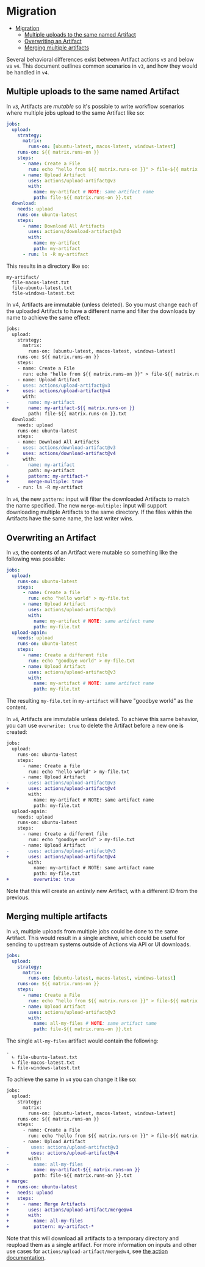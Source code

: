 # Migration

- [Migration](#migration)
  - [Multiple uploads to the same named Artifact](#multiple-uploads-to-the-same-named-artifact)
  - [Overwriting an Artifact](#overwriting-an-artifact)
  - [Merging multiple artifacts](#merging-multiple-artifacts)

Several behavioral differences exist between Artifact actions `v3` and below vs `v4`. This document outlines common scenarios in `v3`, and how they would be handled in `v4`.

## Multiple uploads to the same named Artifact

In `v3`, Artifacts are _mutable_ so it's possible to write workflow scenarios where multiple jobs upload to the same Artifact like so:

```yaml
jobs:
  upload:
    strategy:
      matrix:
        runs-on: [ubuntu-latest, macos-latest, windows-latest]
    runs-on: ${{ matrix.runs-on }}
    steps:
      - name: Create a File
        run: echo "hello from ${{ matrix.runs-on }}" > file-${{ matrix.runs-on }}.txt
      - name: Upload Artifact
        uses: actions/upload-artifact@v3
        with:
          name: my-artifact # NOTE: same artifact name
          path: file-${{ matrix.runs-on }}.txt
  download:
    needs: upload
    runs-on: ubuntu-latest
    steps:
      - name: Download All Artifacts
        uses: actions/download-artifact@v3
        with:
          name: my-artifact
          path: my-artifact
      - run: ls -R my-artifact
```

This results in a directory like so:

```
my-artifact/
  file-macos-latest.txt
  file-ubuntu-latest.txt
  file-windows-latest.txt
```

In v4, Artifacts are immutable (unless deleted). So you must change each of the uploaded Artifacts to have a different name and filter the downloads by name to achieve the same effect:

```diff
jobs:
  upload:
    strategy:
      matrix:
        runs-on: [ubuntu-latest, macos-latest, windows-latest]
    runs-on: ${{ matrix.runs-on }}
    steps:
    - name: Create a File
      run: echo "hello from ${{ matrix.runs-on }}" > file-${{ matrix.runs-on }}.txt
    - name: Upload Artifact
-     uses: actions/upload-artifact@v3
+     uses: actions/upload-artifact@v4
      with:
-       name: my-artifact
+       name: my-artifact-${{ matrix.runs-on }}
        path: file-${{ matrix.runs-on }}.txt
  download:
    needs: upload
    runs-on: ubuntu-latest
    steps:
    - name: Download All Artifacts
-     uses: actions/download-artifact@v3
+     uses: actions/download-artifact@v4
      with:
-       name: my-artifact
        path: my-artifact
+       pattern: my-artifact-*
+       merge-multiple: true
    - run: ls -R my-artifact
```

In `v4`, the new `pattern:` input will filter the downloaded Artifacts to match the name specified. The new `merge-multiple:` input will support downloading multiple Artifacts to the same directory. If the files within the Artifacts have the same name, the last writer wins.

## Overwriting an Artifact

In `v3`, the contents of an Artifact were mutable so something like the following was possible:

```yaml
jobs:
  upload:
    runs-on: ubuntu-latest
    steps:
      - name: Create a file
        run: echo "hello world" > my-file.txt
      - name: Upload Artifact
        uses: actions/upload-artifact@v3
        with:
          name: my-artifact # NOTE: same artifact name
          path: my-file.txt
  upload-again:
    needs: upload
    runs-on: ubuntu-latest
    steps:
      - name: Create a different file
        run: echo "goodbye world" > my-file.txt
      - name: Upload Artifact
        uses: actions/upload-artifact@v3
        with:
          name: my-artifact # NOTE: same artifact name
          path: my-file.txt
```

The resulting `my-file.txt` in `my-artifact` will have "goodbye world" as the content.

In `v4`, Artifacts are immutable unless deleted. To achieve this same behavior, you can use `overwrite: true` to delete the Artifact before a new one is created:

```diff
jobs:
  upload:
    runs-on: ubuntu-latest
    steps:
      - name: Create a file
        run: echo "hello world" > my-file.txt
      - name: Upload Artifact
-       uses: actions/upload-artifact@v3
+       uses: actions/upload-artifact@v4
        with:
          name: my-artifact # NOTE: same artifact name
          path: my-file.txt
  upload-again:
    needs: upload
    runs-on: ubuntu-latest
    steps:
      - name: Create a different file
        run: echo "goodbye world" > my-file.txt
      - name: Upload Artifact
-       uses: actions/upload-artifact@v3
+       uses: actions/upload-artifact@v4
        with:
          name: my-artifact # NOTE: same artifact name
          path: my-file.txt
+         overwrite: true
```

Note that this will create an _entirely_ new Artifact, with a different ID from the previous.

## Merging multiple artifacts

In `v3`, multiple uploads from multiple jobs could be done to the same Artifact. This would result in a single archive, which could be useful for sending to upstream systems outside of Actions via API or UI downloads.

```yaml
jobs:
  upload:
    strategy:
      matrix:
        runs-on: [ubuntu-latest, macos-latest, windows-latest]
    runs-on: ${{ matrix.runs-on }}
    steps:
      - name: Create a File
        run: echo "hello from ${{ matrix.runs-on }}" > file-${{ matrix.runs-on }}.txt
      - name: Upload Artifact
        uses: actions/upload-artifact@v3
        with:
          name: all-my-files # NOTE: same artifact name
          path: file-${{ matrix.runs-on }}.txt
```

The single `all-my-files` artifact would contain the following:

```
.
  ∟ file-ubuntu-latest.txt
  ∟ file-macos-latest.txt
  ∟ file-windows-latest.txt
```

To achieve the same in `v4` you can change it like so:

```diff
jobs:
  upload:
    strategy:
      matrix:
        runs-on: [ubuntu-latest, macos-latest, windows-latest]
    runs-on: ${{ matrix.runs-on }}
    steps:
      - name: Create a File
        run: echo "hello from ${{ matrix.runs-on }}" > file-${{ matrix.runs-on }}.txt
      - name: Upload Artifact
-        uses: actions/upload-artifact@v3
+        uses: actions/upload-artifact@v4
        with:
-         name: all-my-files
+         name: my-artifact-${{ matrix.runs-on }}
          path: file-${{ matrix.runs-on }}.txt
+ merge:
+   runs-on: ubuntu-latest
+   needs: upload
+   steps:
+     - name: Merge Artifacts
+       uses: actions/upload-artifact/merge@v4
+       with:
+         name: all-my-files
+         pattern: my-artifact-*
```

Note that this will download all artifacts to a temporary directory and reupload them as a single artifact. For more information on inputs and other use cases for `actions/upload-artifact/merge@v4`, see [the action documentation](../merge/README.md).
